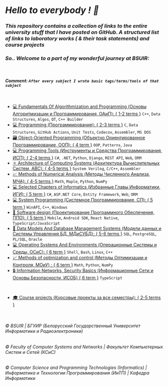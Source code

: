# _Hello to everybody ! 👋_

### _This repository contains a collection of links to the entire university stuff that I have posted on GitHub. A structured list of links to laboratory works ( & their task statements) and course projects_  
### _So.. Welcome to a part of my wonderful journey at BSUIR:_  
&nbsp;    
#### _Comment: `After every subject I wrote basic tags/terms/tools of that subject`_
&nbsp;  

* [💻 Fundamentals Of Algorithmization and Programming (Основы Алгоритмизации и Программирования, ОАиП): { 1-2 terms }](https://github.com/user-of-github/BSUIR_Labs_Algorithmization-and-programming) `C++`, `Data Structures`, `Algos`, `QT`, `C++ Builder`   
* [💻 Programming (Программирование): { 2-3 terms }](https://github.com/user-of-github/BSUIR_Labs_Programming) `C`, `Data Structures`, `GitHub Actions`, `Unit Tests`, `Codecov`, `Assembler`, `MS DOS`  
* [🗃 Object-Oriented Programming (Объектно Ориентированное Программирование, ООП): { 4 term }](https://github.com/user-of-github/BSUIR_Labs_Object-oriented-programming) `OOP`, `Patterns`, `Java`  
* [💻 Programming Tools (Инструменты и Средства Программирования, ИСП): { 2-4 terms }](https://github.com/user-of-github/BSUIR_Labs_Programming-tools) `C#`, `.NET`, `Python`, `Django`, `REST API`, `Web`, `ORM`  
* [⚛ Architecture of Computing Systems (Архитектура Вычислительных Систем, АВС): { 4-5 terms }](https://github.com/user-of-github/BSUIR_Labs_Architecture-of-computing-systems) `System Verilog`, `C/C++`, `Assembler`   
* [📈 Methods of Numerical Analysis (Методы Численного Анализа, МЧА): { 4-5 terms }](https://github.com/user-of-github/BSUIR_Labs_Methods-of-numerical-analysis) `Math`, `Maple`, `Python`, `NumPy`  
* [💻 Selected Chapters of Informatics (Избранные Главы Информатики, ИГИ): { 5 term }](https://github.com/user-of-github/BSUIR_Labs_Selected-chapters-of-informatics) `C#`, `ASP.NET Core`, `Entity Framework`, `Web`, `ORM` 
* [💻 System Programming (Системное Программирование, СП): { 5 term }](https://github.com/user-of-github/BSUIR_Labs_System-programming) `WinAPI`, `C++`, `Windows`  
* [📱 Software design (Проектирование Программного Обеспечения, ППО): { 5 term }](https://github.com/user-of-github/BSUIR_Labs_Software-design)  `Mobile`, `Android SDK`, `React Native`, `TypeScript/JavaScript`  
* [📖 Data Models And Database Management Systems (Модели данных и Системы Управления БД, МДиСУБД): { 5-6 terms }](https://github.com/user-of-github/BSUIR_Labs_Data-models-and-database-management-systems) `SQL`, `PostgreSQL`, `PL/SQL`, `Oracle`   
* [💻 Operating Systems And Environments (Операционные Системы и Среды, ОСиС): { 6 term }](https://github.com/user-of-github/BSUIR_Labs_Operating-systems-and-environments) `Shell`, `Bash`, `Linux`, `C++` 
* [📈 Methods of optimization and control (Методы Оптимизации и Контроля, МОиУ) : { 6 term }](https://github.com/user-of-github/BSUIR_Labs_Optimization-and-control-techniques) `Math`, `Python`, `NumPy`    
* [🔒 Information Networks, Security Basics (Информационные Сети и Основы Безопасности, ИСОБ) { 6 term }](https://github.com/user-of-github/BSUIR_Labs_Information-networks-and-security-basics) `TypeScript`  

&nbsp;  

* [🎓 Course projects (Курсовые проекты за все семестры): { 2-5 terms }](https://github.com/user-of-github/BSUIR_course-projects)  

&nbsp;  

###### © BSUIR | БГУИР (Белорусский Государственный Университет Информатики и Радиоэлектроники)
###### © Faculty of Computer Systems and Networks | Факультет Компьютерных Систем и Сетей (КСиС)
###### © Computer Science and Programming Technologies (Informatics) | Информатика и Технологии Программирования (_ИиТП_) | Кафедра Информатики
